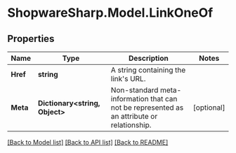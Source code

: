 # ShopwareSharp.Model.LinkOneOf

## Properties

Name | Type | Description | Notes
------------ | ------------- | ------------- | -------------
**Href** | **string** | A string containing the link&#39;s URL. | 
**Meta** | **Dictionary&lt;string, Object&gt;** | Non-standard meta-information that can not be represented as an attribute or relationship. | [optional] 

[[Back to Model list]](../../README.md#documentation-for-models) [[Back to API list]](../../README.md#documentation-for-api-endpoints) [[Back to README]](../../README.md)

